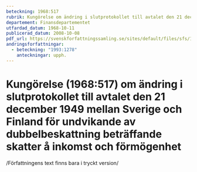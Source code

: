 ```yaml
---
beteckning: 1968:517
rubrik: Kungörelse om ändring i slutprotokollet till avtalet den 21 december 1949 mellan Sverige och Finland för undvikande av dubbelbeskattning beträffande skatter å inkomst och förmögenhet
departement: Finansdepartementet
utfardad_datum: 1968-10-11
publicerad_datum: 2008-10-08
pdf_url: https://svenskforfattningssamling.se/sites/default/files/sfs/1968-10/SFS1968-517.pdf
andringsforfattningar:
  - beteckning: "1993:1278"
    anteckningar: upph.
---
```


# Kungörelse (1968:517) om ändring i slutprotokollet till avtalet den 21 december 1949 mellan Sverige och Finland för undvikande av dubbelbeskattning beträffande skatter å inkomst och förmögenhet

/Författningens text finns bara i tryckt version/